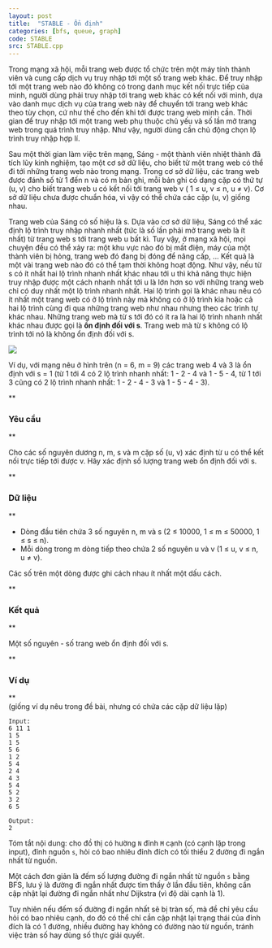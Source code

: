 ```yaml
---
layout: post
title:  "STABLE - Ổn định"
categories: [bfs, queue, graph]
code: STABLE
src: STABLE.cpp
---
```



Trong mạng xã hội, mỗi trang web được tổ chức trên một máy tính thành viên và cung cấp dịch vụ truy nhập tới một số trang web khác. Để truy nhập tới một trang web nào đó không có trong danh mục kết nối trực tiếp của mình, người dùng phải truy nhập tới trang web khác có kết nối với mình, dựa vào danh mục dịch vụ của trang web này để chuyển tới trang web khác theo tùy chọn, cứ như thế cho đến khi tới được trang web mình cần. Thời gian để truy nhập tới một trang web phụ thuộc chủ yếu và số lần mở trang web trong quá trình truy nhập. Như vậy, người dùng cần chủ động chọn lộ trình truy nhập hợp lí.

Sau một thời gian làm việc trên mạng, Sáng - một thành viên nhiệt thành đã tích lũy kinh nghiệm, tạo một cơ sở dữ liệu, cho biết từ một trang web có thể đi tới những trang web nào trong mạng. Trong cơ sở dữ liệu, các trang web được đánh số từ 1 đến n và có m bản ghi, mỗi bản ghi có dạng cặp có thứ tự (u, v) cho biết trang web u có kết nối tới trang web v ( 1 ≤ u, v ≤ n, u ≠ v). Cơ sở dữ liệu chưa được chuẩn hóa, vì vậy có thể chứa các cặp (u, v) giống nhau.

Trang web của Sáng có số hiệu là s. Dựa vào cơ sở dữ liệu, Sáng có thể xác định lộ trình truy nhập nhanh nhất (tức là số lần phải mở trang web là ít nhất) từ trang web s tới trang web u bất kì. Tuy vậy, ở mạng xã hội, mọi chuyện đều có thể xảy ra: một khu vực nào đó bị mất điện, máy của một thành viên bị hỏng, trang web đó đang bị đóng để nâng cấp, ... Kết quả là một vài trang web nào đó có thể tạm thời không hoạt động. Như vậy, nếu từ s có ít nhất hai lộ trình nhanh nhất khác nhau tới u thì khả năng thực hiện truy nhập được một cách nhanh nhất tới u là lớn hơn so với những trang web chỉ có duy nhất một lộ trình nhanh nhất. Hai lộ trình gọi là khác nhau nếu có ít nhất một trang web có ở lộ trình này mà không có ở lộ trình kia hoặc cả hai lộ trình cùng đi qua những trang web như nhau nhưng theo các trình tự khác nhau. Những trang web mà từ s tới đó có ít ra là hai lộ trình nhanh nhất khác nhau được gọi là **ổn định đối với s**. Trang web mà từ s không có lộ trình tới nó là không ổn định đối với s.

![](http://i228.photobucket.com/albums/ee103/AnhDQ/img132.jpg)

Ví dụ, với mạng nêu ở hình trên (n = 6, m = 9) các trang web 4 và 3 là ổn định với s = 1 (từ 1 tới 4 có 2 lộ trình nhanh nhất: 1 - 2 - 4 và 1 - 5 - 4, từ 1 tới 3 cũng có 2 lộ trình nhanh nhất: 1 - 2 - 4 - 3 và 1 - 5 - 4 - 3).

**

### Yêu cầu

**

Cho các số nguyên dương n, m, s và m cặp số (u, v) xác định từ u có thể kết nối trực tiếp tới được v. Hãy xác định số lượng trang web ổn định đối với s.

**

### Dữ liệu

**

*   Dòng đầu tiên chứa 3 số nguyên n, m và s (2 ≤ 10000, 1 ≤ m ≤ 50000, 1 ≤ s ≤ n).
*   Mỗi dòng trong m dòng tiếp theo chứa 2 số nguyên u và v (1 ≤ u, v ≤ n, u ≠ v).

  
Các số trên một dòng được ghi cách nhau ít nhất một dấu cách.

**

### Kết quả

**

Một số nguyên - số trang web ổn định đối với s.

**

### Ví dụ

**  
(giống ví dụ nêu trong đề bài, nhưng có chứa các cặp dữ liệu lặp)

```
Input:
6 11 1
1 5
1 5
5 6
1 2
5 4
2 4
4 3
5 4
5 2
3 2
6 5

Output:
2

```

<!--more-->



Tóm tắt nội dung: cho đồ thị có hường `N` đỉnh `M` cạnh (có cạnh lặp trong input), đỉnh nguồn `s`, hỏi có bao nhiêu đỉnh đích có tối thiểu 2 đường đi ngắn nhất từ nguồn.

Một cách đơn giản là đếm số lượng đường đi ngắn nhất từ nguồn `s` bằng BFS, lưu ý là đường đi ngắn nhất được tìm thấy ở lần đầu tiên, không cần cập nhật lại đường đi ngắn nhất như Dijkstra (vì độ dài cạnh là 1).

Tuy nhiên nếu đếm số đường đi ngắn nhất sẽ bị tràn số, mà đề chỉ yêu cầu hỏi có bao nhiêu cạnh, do đó có thể chỉ cần cập nhật lại trạng thái của đỉnh đích là có 1 đường, nhiều đường hay không có đường nào từ nguồn, tránh việc tràn số hay dùng số thực giải quyết.
